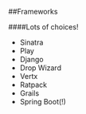 ##Frameworks

####Lots of choices!

* Sinatra
* Play
* Django
* Drop Wizard
* Vertx
* Ratpack
* Grails
* Spring Boot(!)
